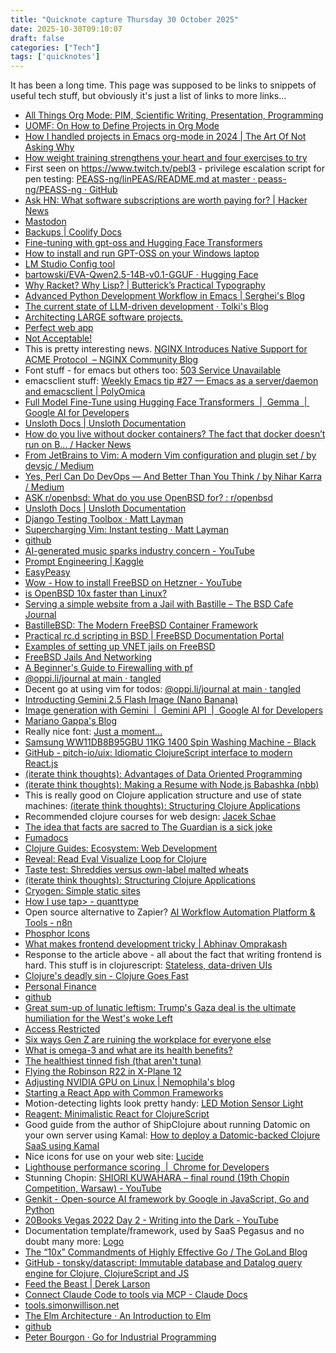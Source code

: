 ```yaml
---
title: "Quicknote capture Thursday 30 October 2025"
date: 2025-10-30T09:10:07
draft: false
categories: ["Tech"]
tags: ['quicknotes']
---
```


It has been a long time. This page was supposed to be links to snippets of useful tech stuff, but obviously it's just a list of links to more links...

- [All Things Org Mode: PIM, Scientific Writing, Presentation, Programming](https://karl-voit.at/2019/10/26/all-things-org/)
- [UOMF: On How to Define Projects in Org Mode](https://karl-voit.at/2019/11/03/org-projects/)
- [How I handled projects in Emacs org-mode in 2024 | The Art Of Not Asking Why](https://taonaw.com/2024/12/24/how-i-handled-projects-in.html)
- [How weight training strengthens your heart and four exercises to try](https://www.telegraph.co.uk/health-fitness/conditions/heart-health/weight-training-strengthens-heart/)
- First seen on https://www.twitch.tv/pebl3 - privilege escalation script for pen testing: [PEASS-ng/linPEAS/README.md at master · peass-ng/PEASS-ng · GitHub](https://github.com/peass-ng/PEASS-ng/blob/master/linPEAS/README.md)
- [Ask HN: What software subscriptions are worth paying for? | Hacker News](https://news.ycombinator.com/item?id=44655866&utm_source=hackernewsletter&utm_medium=email&utm_term=ask_hn)
- [Mastodon](https://buttondown.com)
- [Backups | Coolify Docs](https://coolify.io/docs/databases/backups)
- [Fine-tuning with gpt-oss and Hugging Face Transformers](https://cookbook.openai.com/articles/gpt-oss/fine-tune-transfomers)
- [How to install and run GPT-OSS on your Windows laptop](https://www.digit.in/features/general/how-to-install-and-run-gpt-oss-on-your-windows-laptop.html)
- [LM Studio Config tool](https://medium.com/@rkrtgsqr/tired-of-guessing-the-right-settings-for-lm-studio-meet-this-open-source-config-wizard-893d6e25c450)
- [bartowski/EVA-Qwen2.5-14B-v0.1-GGUF · Hugging Face](https://huggingface.co/bartowski/EVA-Qwen2.5-14B-v0.1-GGUF)
- [Why Racket? Why Lisp? | Butterick’s Practical Typography](https://practicaltypography.com/why-racket-why-lisp.html)
- [Advanced Python Development Workflow in Emacs | Serghei&#39;s Blog](https://blog.serghei.pl/posts/emacs-python-ide/)
- [The current state of LLM-driven development · Tolki's Blog](https://blog.tolki.dev/posts/2025/08-07-llms/)
- [Architecting LARGE software projects.](https://www.youtube.com/watch?v=sSpULGNHyoI)
- [Perfect web app](https://yoyo-code.com/perfect-web-app/)
- [Not Acceptable!](https://www.navygeneralboard.com/russias-oscar-class-the-kursk-tragedy/?amp=1)
- This is pretty interesting news. [NGINX Introduces Native Support for ACME Protocol  &#8211; NGINX Community Blog](https://blog.nginx.org/blog/native-support-for-acme-protocol)
- Font stuff - for emacs but others too: [503 Service Unavailable](http://xahlee.info/xli_search.html?q=font)
- emacsclient stuff: [Weekly Emacs tip #27 — Emacs as a server/daemon and emacsclient | PolyOmica](https://www.polyomica.com/weekly-emacs-tip-27-emacs-as-a-server-daemon-and-emacsclient/)
- [Full Model Fine-Tune using Hugging Face Transformers &nbsp;|&nbsp; Gemma &nbsp;|&nbsp; Google AI for Developers](https://ai.google.dev/gemma/docs/core/huggingface_text_full_finetune)
- [Unsloth Docs | Unsloth Documentation](https://docs.unsloth.ai/)
- [How do you live without docker containers? The fact that docker doesn’t run on B... / Hacker News](https://news.ycombinator.com/item?id=18250567)
- [From JetBrains to Vim: A modern Vim configuration and plugin set / by devsjc / Medium](https://medium.com/@devsjc/from-jetbrains-to-vim-a-modern-vim-configuration-and-plugin-set-d58472a7d53d)
- [Yes, Perl Can Do DevOps — And Better Than You Think / by Nihar Karra / Medium](https://medium.com/@niharreddy.k/yes-perl-can-do-devops-and-better-than-you-think-b4eee8d6bc2b)
- [ASK r/openbsd: What do you use OpenBSD for? : r/openbsd](https://www.reddit.com/r/openbsd/comments/1dyos6m/ask_ropenbsd_what_do_you_use_openbsd_for/?chainedPosts=t3_1hetm8k%2Ct3_3axn7i)
- [Unsloth Docs | Unsloth Documentation](https://docs.unsloth.ai/)
- [Django Testing Toolbox · Matt Layman](https://www.mattlayman.com/blog/2020/django-testing-toolbox/)
- [Supercharging Vim: Instant testing · Matt Layman](https://www.mattlayman.com/blog/2017/supercharging-vim-instant-testing/)
- [github](https://github.com/GoogleCloudPlatform/generative-ai)
- [AI-generated music sparks industry concern - YouTube](https://www.youtube.com/watch?v=8uf8CCTItVo)
- [Prompt Engineering | Kaggle](https://www.kaggle.com/whitepaper-prompt-engineering)
- [EasyPeasy](https://easypeasymethod.org/)
- [Wow - How to install FreeBSD on Hetzner - YouTube](https://m.youtube.com/watch?v=8RGbstrTWUo)
- [is OpenBSD 10x faster than Linux?](https://flak.tedunangst.com/post/is-OpenBSD-10x-faster-than-Linux)
- [Serving a simple website from a Jail with Bastille &#8211; The BSD Cafe Journal](https://journal.bsd.cafe/2025/08/13/serving-a-simple-website-from-a-jail-with-bastille/?utm_source=discoverbsd)
- [BastilleBSD: The Modern FreeBSD Container Framework](https://thedistrowriteproject.blogspot.com/2025/08/BastilleBSD-The-Modern-FreeBSD-Container-Framework.html)
- [Practical rc.d scripting in BSD | FreeBSD Documentation Portal](https://docs.freebsd.org/en/articles/rc-scripting/index.html)
- [Examples of setting up VNET jails on FreeBSD](https://freebsdfoundation.org/wp-content/uploads/2020/03/Jail-vnet-by-Examples.pdf)
- [FreeBSD Jails And Networking](https://etherealwake.com/2021/08/freebsd-jail-networking/)
- [A Beginner's Guide to Firewalling with pf](https://srobb.net/pf.html)
- [@oppi.li/journal at main · tangled](https://tangled.sh/@oppi.li/journal?)
- Decent go at using vim for todos: [@oppi.li/journal at main · tangled](https://tangled.sh/@oppi.li/journal)
- [Introducting Gemini 2.5 Flash Image (Nano Banana)](https://developers.googleblog.com/en/introducing-gemini-2-5-flash-image/)
- [Image generation with Gemini &nbsp;|&nbsp; Gemini API &nbsp;|&nbsp; Google AI for Developers](https://ai.google.dev/gemini-api/docs/image-generation#template)
- [Mariano Gappa's Blog](https://marianogappa.github.io/software/2025/08/24/i-made-two-card-games-in-go/?utm_source=hackernewsletter&utm_medium=email&utm_term=fav)
- Really nice font: [Just a moment...](https://usgraphics.com/products/berkeley-mono)
- [Samsung WW11DB8B95GBU 11KG 1400 Spin Washing Machine - Black](https://www.argos.co.uk/product/4030904)
- [GitHub - pitch-io/uix: Idiomatic ClojureScript interface to modern React.js](https://github.com/pitch-io/uix?tab=readme-ov-file)
- [(iterate think thoughts): Advantages of Data Oriented Programming](https://yogthos.net/posts/2020-04-08-advantages-of-data-oriented-programming.html)
- [(iterate think thoughts): Making a Resume with Node.js Babashka (nbb)](https://yogthos.net/posts/2023-05-12-nbb-resume.html)
- This is really good on Clojure application structure and use of state machines: [(iterate think thoughts): Structuring Clojure Applications](https://yogthos.net/posts/2022-12-18-StructuringClojureApplications.html)
- Recommended clojure courses for web design: [Jacek Schae](https://www.jacekschae.com/)
- [The idea that facts are sacred to The Guardian is a sick joke](https://www.telegraph.co.uk/news/2025/09/24/the-guardian-merchandise-luxury-beliefs/)
- [Fumadocs](https://fumadocs.dev/)
- [Clojure Guides: Ecosystem: Web Development](https://clojure-doc.org/articles/ecosystem/web_development/)
- [Reveal: Read Eval Visualize Loop for Clojure](https://vlaaad.github.io/reveal/)
- [Taste test: Shreddies versus own-label malted wheats](https://www.telegraph.co.uk/food-and-drink/taste-test/shreddies-versus-own-label-malted-wheats/)
- [(iterate think thoughts): Structuring Clojure Applications](https://yogthos.net/posts/2022-12-18-StructuringClojureApplications.html)
- [Cryogen: Simple static sites](https://cryogenweb.org/index.html)
- [How I use tap> - quanttype](https://quanttype.net/posts/2018-10-18-how-i-use-tap.html)
- Open source alternative to Zapier? [AI Workflow Automation Platform & Tools - n8n](https://n8n.io/)
- [Phosphor Icons](https://phosphoricons.com/)
- [What makes frontend development tricky | Abhinav Omprakash](https://www.abhinavomprakash.com/posts/what-makes-frontend-development-tricky/)
- Response to the article above - all about the fact that writing frontend is hard. This stuff is in clojurescript: [Stateless, data-driven UIs](https://cjohansen.no/stateless-data-driven-uis/)
- [Clojure's deadly sin - Clojure Goes Fast](https://clojure-goes-fast.com/blog/clojures-deadly-sin/)
- [Personal Finance](https://memo.barrucadu.co.uk/personal-finance.html)
- [github](https://github.com/zombor/hledger-envelope-budget)
- [Great sum-up of lunatic leftism: Trump's Gaza deal is the ultimate humiliation for the West's woke Left](https://www.telegraph.co.uk/news/2025/10/09/trumps-gaza-deal-is-ultimate-humiliation-for-woke-left/)
- [Access Restricted](https://www.telegraph.co.uk/travel/destinations/europe/united-kingdom/england/london/five-star-hotels-best-and-worst/)
- [Six ways Gen Z are ruining the workplace for everyone else](https://www.telegraph.co.uk/news/2025/10/14/six-ways-gen-z-ruining-the-workplace/)
- [What is omega-3 and what are its health benefits?](https://www.telegraph.co.uk/health-fitness/diet/nutrition/cheap-vital-why-omega-3-helps-you-live-longer/)
- [The healthiest tinned fish (that aren't tuna)](https://www.telegraph.co.uk/health-fitness/diet/nutrition/healthiest-tinned-fish/)
- [Flying the Robinson R22 in X-Plane 12](https://forums.x-plane.org/forums/topic/294304-how-to-control-default-robinson-r22-with-t-flight-hotas-x-flight-stick/)
- [Adjusting NVIDIA GPU on Linux | Nemophila&#39;s blog](https://blog.nemophila.me/adjusting-nvidia-gpu-on-linux/)
- [Starting a React App with Common Frameworks](https://react.dev/learn/creating-a-react-app)
- Motion-detecting lights look pretty handy: [LED Motion Sensor Light](https://www.kleinita.com/products/sensor-light?variant=74646d29-f4d9-4b06-a8bd-3d19af1208c5)
- [Reagent: Minimalistic React for ClojureScript](https://reagent-project.github.io/index.html)
- Good guide from the author of ShipClojure about running Datomic on your own server using Kamal: [How to deploy a Datomic-backed Clojure SaaS using Kamal](https://shipclojure.com/blog/deploying-a-datomic-clojure-saas-with-kamal/)
- Nice icons for use on your web site: [Lucide](https://lucide.dev/)
- [Lighthouse performance scoring  |  Chrome for Developers](https://developer.chrome.com/docs/lighthouse/performance/performance-scoring/)
- Stunning Chopin: [SHIORI KUWAHARA – final round (19th Chopin Competition, Warsaw) - YouTube](https://youtu.be/8gphqTkmnR8?list=PLTmn2qD3aSQsYNCqhR7uXBAfybsStab-W&t=2013)
- [Genkit - Open-source AI framework by Google in JavaScript, Go and Python](https://genkit.dev/)
- [20Books Vegas 2022 Day 2 - Writing into the Dark - YouTube](https://www.youtube.com/watch?v=WHFukILTNgQ)
- Documentation template/framework, used by SaaS Pegasus and no doubt many more: [Logo](https://advanced-astro-docs.netlify.app/en/introduction/)
- [The “10x” Commandments of Highly Effective Go / The GoLand Blog](https://blog.jetbrains.com/go/2025/10/16/the-10x-commandments-of-highly-effective-go/)
- [GitHub - tonsky/datascript: Immutable database and Datalog query engine for Clojure, ClojureScript and JS](https://github.com/tonsky/datascript)
- [Feed the Beast | Derek Larson](https://www.dtlarson.com/feed-the-beast)
- [Connect Claude Code to tools via MCP - Claude Docs](https://docs.claude.com/en/docs/claude-code/mcp)
- [tools.simonwillison.net](https://tools.simonwillison.net/)
- [The Elm Architecture · An Introduction to Elm](https://guide.elm-lang.org/architecture/)
- [github](https://github.com/charmbracelet/bubbletea)
- [Peter Bourgon · Go for Industrial Programming](https://peter.bourgon.org/go-for-industrial-programming/)
